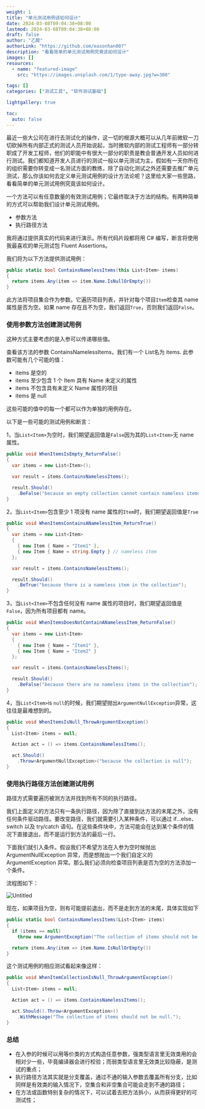 ```yaml
---
weight: 1
title: "单元测试用例该如何设计"
date: 2024-03-08T09:04:38+08:00
lastmod: 2024-03-08T09:04:38+08:00
draft: false
author: "乙醇"
authorLink: "https://github.com/easonhan007"
description: "看看简单的单元测试用例究竟该如何设计"
images: []
resources:
  - name: "featured-image"
    src: "https://images.unsplash.com/1/type-away.jpg?w=300"

tags: []
categories: ["测试工具", "软件测试基础"]

lightgallery: true

toc:
  auto: false
---
```


最近一些大公司在进行去测试化的操作，这一切的根源大概可以从几年前微软一刀切砍掉所有内部正式的测试人员开始说起，当时微软内部的测试工程师有一部分转职成了开发工程师，他们的职能中有很大一部分的职责是教会普通开发人员如何进行测试。我们都知道开发人员进行的测试一般以单元测试为主，假如有一天你所在的组织需要你转变成一名测试方面的教练，除了自动化测试之外还需要去推广单元测试，那么你该如何去定义单元测试用例的设计方法论呢？这里给大家一些思路，看看简单的单元测试用例究竟该如何设计。

一个方法可以有任意数量的有效测试用例；它最终取决于方法的结构。有两种简单的方式可以帮助我们设计单元测试用例。

- 参数方法
- 执行路径方法

我将通过提供真实的代码来进行演示。所有代码片段都将用 C# 编写，断言将使用我最喜欢的单元测试包 Fluent Assertions。

我们将为以下方法提供测试用例：

```csharp
public static bool ContainsNamelessItems(this List<Item> items)
{
  return items.Any(item => item.Name.IsNullOrEmpty())
}
```

此方法将项目集合作为参数。它遍历项目列表，并针对每个项目`Item`检查其 name 属性是否为空。如果 name 存在且不为空，我们返回`True`，否则我们返回`False`。

### **使用参数方法创建测试用例**

这种方式主要考虑的是入参可以传递哪些值。

查看该方法的参数 ContainsNamelessItems，我们有一个 List<Item>名为 items. 此参数可能有几个可能的值：

- items 是空的
- items 至少包含 1 个 Item 具有 Name 未定义的属性
- items 不包含具有未定义 Name 属性的项目
- items 是 null

这些可能的值中的每一个都可以作为单独的用例存在。

以下是一些可能的测试用例和断言：

1，当`List<Item>`为空时，我们期望返回值是`False`因为其的`List<Item>`无 name 属性。

```csharp
public void WhenItemsIsEmpty_ReturnFalse()
{
  var items = new List<Item>();

  var result = items.ContainsNamelessItems();

  result.Should()
    .BeFalse("because an empty collection cannot contain nameless items");
}
```

2，当`List<Item>`包含至少 1 项没有 name 属性的`Item`时，我们期望返回值是`True`

```csharp
public void WhenItemsContainsANamelessItem_ReturnTrue()
{
  var items = new List<Item>
  {
    { new Item { Name = "Item1" },
    { new Item { Name = string.Empty } // nameless item
  };

  var result = items.ContainsNamelessItems();

  result.Should()
    .BeTrue("because there is a nameless item in the collection");
}
```

3，当`List<Item>`不包含任何没有 name 属性的项目时，我们期望返回值是`False`，因为所有项目都有 name。

```csharp
public void WhenItemsDoesNotContainANamelessItem_ReturnFalse()
{
  var items = new List<Item>
  {
    { new Item { Name = "Item1" },
    { new Item { Name = "Item2" }
  };

  var result = items.ContainsNamelessItems();

  result.Should()
    .BeFalse("because there are no nameless items in the collection");
}
```

4，当`List<Item>`is `null`的时候，我们期望抛出`ArgumentNullException`异常，这往往是最难想到的。

```csharp
public void WhenItemsIsNull_ThrowArgumentException()
{
  List<Item> items = null;

  Action act = () => items.ContainsNamelessItems();

  act.Should()
    .Throw<ArgumentNullException>("because the collection is null");
}
```

### **使用执行路径方法创建测试用例**

路径方式需要遍历被测方法并找到所有不同的执行路径。

我们上面定义的方法只有一条执行路径，因为除了直接到达方法的末尾之外，没有任何条件驱动路径。要改变路径，我们就需要引入某种条件，可以通过 if...else、 switch 以及 try/catch 语句。在这些条件块中，方法可能会在达到某个条件的情况下直接退出，而不是运行到方法的最后一行。

下面我们就引入条件。假设我们不希望方法在入参为空时候抛出 ArgumentNullException 异常，而是想抛出一个我们自定义的 ArgumentException 异常。那么我们必须向检查项目列表是否为空的方法添加一个条件。

流程图如下：

![Untitled](%E5%8D%95%E5%85%83%E6%B5%8B%E8%AF%95%E7%94%A8%E4%BE%8B%E8%AF%A5%E5%A6%82%E4%BD%95%E8%AE%BE%E8%AE%A1%20dc486bcdbe0746d988f477636b84de79/Untitled.png)

现在，如果项目为空，则有可能提前退出，而不是走到方法的末尾，具体实现如下

```csharp
public static bool ContainsNamelessItems(List<Item> items)
{
  if (items == null)
    throw new ArgumentException("The collection of items should not be null.");

  return items.Any(item => item.Name.IsNullOrEmpty())
}
```

这个测试用例的相应测试看起来像这样：

```csharp
public void WhenItemCollectionIsNull_ThrowArgumentException()
{
  List<Item> items = null;

  Action act = () => items.ContainsNamelessItems();

  act.Should().Throw<ArgumentException>()
    .WithMessage("The collection of items should not be null.");
}
```

### 总结

- 在入参的时候可以用等价类的方式构造任意参数，强类型语言里无效类用的会相对少一些，毕竟编译器会进行校验；而弱类型语言里无效类比较隐蔽，是测试的重点；
- 执行路径方法其实就是分支覆盖，通过不通的输入参数去覆盖所有分支，比如同样是有效类的输入情况下，空集合和非空集合可能会走到不通的路径；
- 在方法或函数特别复杂的情况下，可以试着去把方法拆小，从而获得更好的可测试性；
